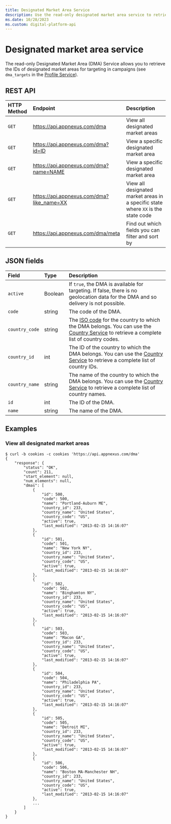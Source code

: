 ```yaml
---
title: Designated Market Area Service
description: Use the read-only designated market area service to retrieve the IDs of designated market areas for targeting in campaigns.
ms.date: 10/28/2023
ms.custom: digital-platform-api
---
```


# Designated market area service

The read-only Designated Market Area (DMA) Service allows you to retrieve the IDs of designated market areas for targeting in campaigns (see `dma_targets` in the [Profile Service](./profile-service.md)).

## REST API

| HTTP Method | Endpoint | Description |
|:---|:---|:---|
| `GET` | https://api.appnexus.com/dma | View all designated market areas |
| `GET` | https://api.appnexus.com/dma?id=ID | View a specific designated market area |
| `GET` | https://api.appnexus.com/dma?name=NAME | View a specific designated market area |
| `GET` | https://api.appnexus.com/dma?like_name=XX | View all designated market areas in a specific state where `XX` is the state code |
| `GET` | https://api.appnexus.com/dma/meta | Find out which fields you can filter and sort by |

## JSON fields

| Field | Type | Description |
|:---|:---|:---|
| `active` | Boolean | If `true`, the DMA is available for targeting. If false, there is no geolocation data for the DMA and so delivery is not possible. |
| `code` | string | The code of the DMA. |
| `country_code` | string | The [ISO code](https://dev.maxmind.com/geoip/release-notes/2022#geoip-legacy-databases-have-been-retired) for the country to which the DMA belongs. You can use the [Country Service](./country-service.md) to retrieve a complete list of country codes. |
| `country_id` | int | The ID of the country to which the DMA belongs. You can use the [Country Service](./country-service.md) to retrieve a complete list of country IDs. |
| `country_name` | string | The name of the country to which the DMA belongs. You can use the [Country Service](./country-service.md) to retrieve a complete list of country names. |
| `id` | int | The ID of the DMA. |
| `name` | string | The name of the DMA. |

## Examples

### View all designated market areas

```
$ curl -b cookies -c cookies 'https://api.appnexus.com/dma'
{
    "response": {
        "status": "OK",
        "count": 211,
        "start_element": null,
        "num_elements": null,
        "dmas": [
            {
                "id": 500,
                "code": 500,
                "name": "Portland-Auburn ME",
                "country_id": 233,
                "country_name": "United States",
                "country_code": "US",
                "active": true,
                "last_modified": "2013-02-15 14:16:07"
            },
            {
                "id": 501,
                "code": 501,
                "name": "New York NY",
                "country_id": 233,
                "country_name": "United States",
                "country_code": "US",
                "active": true,
                "last_modified": "2013-02-15 14:16:07"
            },
            {
                "id": 502,
                "code": 502,
                "name": "Binghamton NY",
                "country_id": 233,
                "country_name": "United States",
                "country_code": "US",
                "active": true,
                "last_modified": "2013-02-15 14:16:07"
            },
            {
                "id": 503,
                "code": 503,
                "name": "Macon GA",
                "country_id": 233,
                "country_name": "United States",
                "country_code": "US",
                "active": true,
                "last_modified": "2013-02-15 14:16:07"
            },
            {
                "id": 504,
                "code": 504,
                "name": "Philadelphia PA",
                "country_id": 233,
                "country_name": "United States",
                "country_code": "US",
                "active": true,
                "last_modified": "2013-02-15 14:16:07"
            },
            {
                "id": 505,
                "code": 505,
                "name": "Detroit MI",
                "country_id": 233,
                "country_name": "United States",
                "country_code": "US",
                "active": true,
                "last_modified": "2013-02-15 14:16:07"
            },
            {
                "id": 506,
                "code": 506,
                "name": "Boston MA-Manchester NH",
                "country_id": 233,
                "country_name": "United States",
                "country_code": "US",
                "active": true,
                "last_modified": "2013-02-15 14:16:07"
            },
            ...
        ]
    }
}
```
